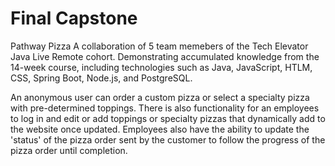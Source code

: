 

# Final Capstone
​Pathway Pizza 
A collaboration of 5 team memebers of the Tech Elevator Java Live Remote cohort.
Demonstrating accumulated knowledge from the 14-week course, including technologies such as Java, JavaScript, HTLM, 
CSS, Spring Boot, Node.js, and PostgreSQL.

An anonymous user can order a custom pizza or select a specialty pizza with pre-determined toppings.
There is also functionality for an employees to log in and edit or add toppings or specialty pizzas that dynamically add to the website once updated.
Employees also have the ability to update the 'status' of the pizza order sent by the customer to follow the progress of the pizza order until completion.

